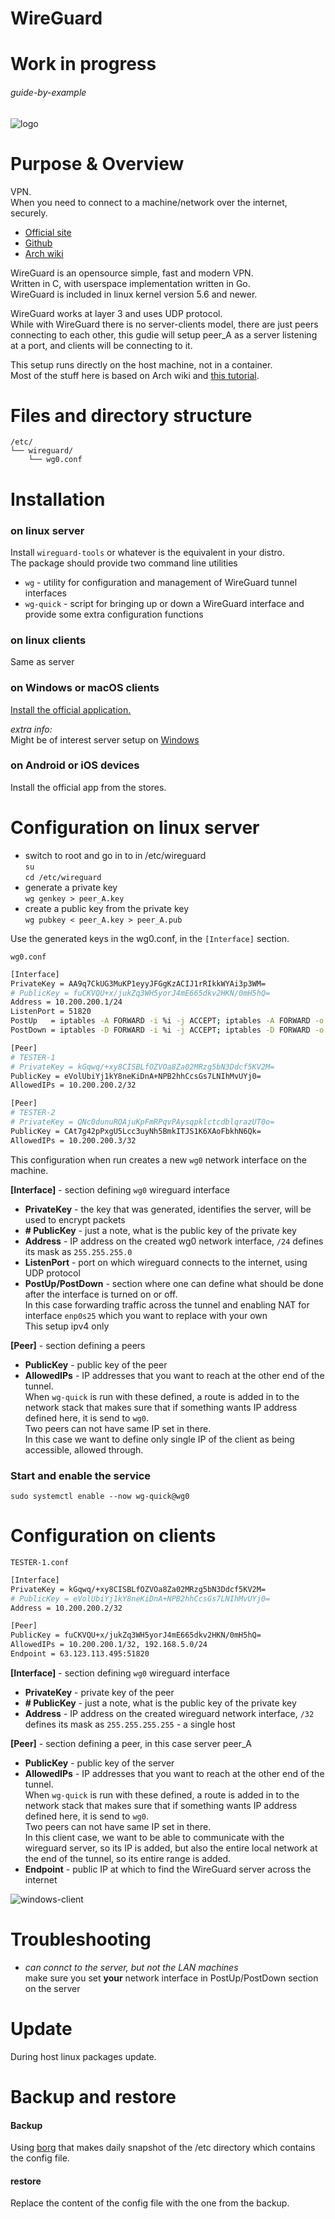 # WireGuard

# Work in progress

###### guide-by-example

![logo](https://i.imgur.com/IRgkp2o.png)

# Purpose & Overview

VPN.<br>
When you need to connect to a machine/network over the internet, securely.<br>

* [Official site](https://www.wireguard.com/)
* [Github](https://github.com/WireGuard)
* [Arch wiki](https://wiki.archlinux.org/index.php/WireGuard)

WireGuard is an opensource simple, fast and modern VPN.<br>
Written in C, with userspace implementation written in Go.<br>
WireGuard is included in linux kernel version 5.6 and newer.

WireGuard works at layer 3 and uses UDP protocol.<br>
While with WireGuard there is no server-clients model, there are just peers
connecting to each other, this gudie will setup peer_A as a server listening at a port, 
and clients will be connecting to it.

This setup runs directly on the host machine, not in a container.<br>
Most of the stuff here is based on Arch wiki and 
[this tutorial](https://securityespresso.org/tutorials/2019/03/22/vpn-server-using-wireguard-on-ubuntu/).

# Files and directory structure

```
/etc/
└── wireguard/
    └── wg0.conf
```              

# Installation

### on linux server

Install `wireguard-tools` or whatever is the equivalent in your distro.<br>
The package should provide two command line utilities
 
* `wg` -  utility for configuration and management of WireGuard tunnel interfaces
* `wg-quick` - script for bringing up or down a WireGuard interface and provide
  some extra configuration functions

### on linux clients

Same as server

### on Windows or macOS clients

[Install the official application.](https://www.wireguard.com/install/)

*extra info:*<br>
Might be of interest server setup on 
[Windows](https://www.henrychang.ca/how-to-setup-wireguard-vpn-server-on-windows/)

### on Android or iOS devices

Install the official app from the stores.


# Configuration on linux server

* switch to root and go in to in /etc/wireguard<br>
  `su`<br>
  `cd /etc/wireguard`
* generate a private key<br>
  `wg genkey > peer_A.key`
* create a public key from the private key<br>
  `wg pubkey < peer_A.key > peer_A.pub`

Use the generated keys in the wg0.conf, in the `[Interface]` section.

`wg0.conf`
```bash
[Interface]
PrivateKey = AA9q7CkUG3MuKP1eyyJFGgKzACIJ1rRIkkWYAi3p3WM=
# PublicKey = fuCKVQU+x/jukZq3WH5yorJ4mE665dkv2HKN/0mH5hQ=
Address = 10.200.200.1/24
ListenPort = 51820
PostUp   = iptables -A FORWARD -i %i -j ACCEPT; iptables -A FORWARD -o %i -j ACCEPT; iptables -t nat -A POSTROUTING -o enp0s25 -j MASQUERADE
PostDown = iptables -D FORWARD -i %i -j ACCEPT; iptables -D FORWARD -o %i -j ACCEPT; iptables -t nat -D POSTROUTING -o enp0s25 -j MASQUERADE

[Peer]
# TESTER-1
# PrivateKey = kGqwq/+xy8CISBLfOZVOa8Za02MRzg5bN3Ddcf5KV2M=
PublicKey = eVolUbiYj1kY8neKiDnA+NPB2hhCcsGs7LNIhMvUYj0=
AllowedIPs = 10.200.200.2/32

[Peer]
# TESTER-2
# PrivateKey = QNc0dunuRQAjuKpFmRPqvPAysqpklctcdblqrazUT0o=
PublicKey = CAt7g42pPxgU5Lcc3uyNh5BmkITJS1K6XAoFbkhN6Qk=
AllowedIPs = 10.200.200.3/32
```

This configuration when run creates a new `wg0` network interface on the machine.

**[Interface]** - section defining `wg0` wireguard interface
* **PrivateKey** - the key that was generated, identifies the server,
  will be used to encrypt packets
* **\# PublicKey** - just a note, what is the public key of the private key
* **Address** - IP address on the created wg0 network interface,
  `/24` defines its mask as `255.255.255.0`
* **ListenPort** - port on which wireguard connects to the internet, using UDP protocol 
* **PostUp/PostDown** - section where one can define what should be done after
  the interface is turned on or off.<br>
  In this case forwarding traffic across the tunnel and enabling NAT for interface `enp0s25`
  which you want to replace with your own<br>
  This setup ipv4 only

**[Peer]** - section defining a peers
* **PublicKey** - public key of the peer
* **AllowedIPs** - IP addresses that you want to reach at the other end of the tunnel.<br>
  When `wg-quick` is run with these defined, a route is added in to the network stack
  that makes sure that if something wants IP address defined here, it is send to `wg0`.<br>
  Two peers can not have same IP set in there.<br>
  In this case we want to define only single IP of the client as being accessible, allowed through.

### Start and enable the service

`sudo systemctl enable --now wg-quick@wg0`

# Configuration on clients

`TESTER-1.conf`
```bash
[Interface]
PrivateKey = kGqwq/+xy8CISBLfOZVOa8Za02MRzg5bN3Ddcf5KV2M=
# PublicKey = eVolUbiYj1kY8neKiDnA+NPB2hhCcsGs7LNIhMvUYj0=
Address = 10.200.200.2/32

[Peer]
PublicKey = fuCKVQU+x/jukZq3WH5yorJ4mE665dkv2HKN/0mH5hQ=
AllowedIPs = 10.200.200.1/32, 192.168.5.0/24
Endpoint = 63.123.113.495:51820
```

**[Interface]** - section defining `wg0` wireguard interface
* **PrivateKey** - private key of the peer
* **\# PublicKey** - just a note, what is the public key of the private key
* **Address** - IP address on the created wireguard network interface,
  `/32` defines its mask as `255.255.255.255` - a single host

**[Peer]** - section defining a peer, in this case server peer_A
* **PublicKey** - public key of the server
* **AllowedIPs** - IP addresses that you want to reach at the other end of the tunnel.<br>
  When `wg-quick` is run with these defined, a route is added in to the network stack
  that makes sure that if something wants IP address defined here, it is send to `wg0`.<br>
  Two peers can not have same IP set in there.<br>
  In this client case, we want to be able to communicate with the wireguard server,
  so its IP is added, but also the entire local network at the end of the tunnel,
  so its entire range is added.
* **Endpoint** - public IP at which to find the WireGuard server across the internet

![windows-client](https://i.imgur.com/T5oA2No.png)

# Troubleshooting

* *can connct to the server, but not the LAN machines*<br>
  make sure you set **your** network interface in PostUp/PostDown section on the server

# Update

During host linux packages update.

# Backup and restore

#### Backup

Using [borg](https://github.com/DoTheEvo/selfhosted-apps-docker/tree/master/borg_backup)
that makes daily snapshot of the /etc directory which contains the config file.

#### restore

Replace the content of the config file with the one from the backup.


